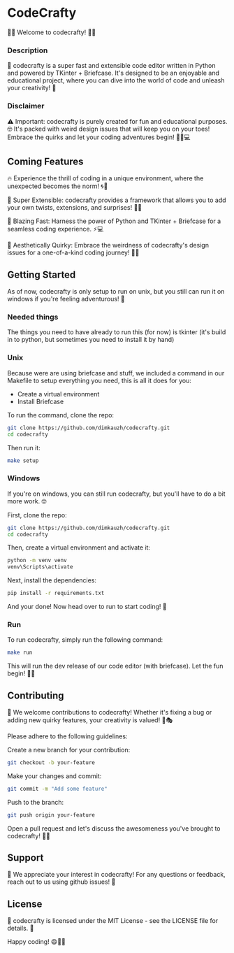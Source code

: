 # CodeCrafty
🎉📝 Welcome to codecrafty! 🎉📝

### Description
🚀 codecrafty is a super fast and extensible code editor written in Python and powered by TKinter + Briefcase. It's designed to be an enjoyable and educational project, where you can dive into the world of code and unleash your creativity! 🤩

### Disclaimer
⚠️ Important: codecrafty is purely created for fun and educational purposes. 🤓 It's packed with weird design issues that will keep you on your toes! Embrace the quirks and let your coding adventures begin! 🕵️‍♂️💻

## Coming Features
🔥 Experience the thrill of coding in a unique environment, where the unexpected becomes the norm! 🌀🎢

🧩 Super Extensible: codecrafty provides a framework that allows you to add your own twists, extensions, and surprises! 🧠💡

🚀 Blazing Fast: Harness the power of Python and TKinter + Briefcase for a seamless coding experience. ⚡️💻

🌈 Aesthetically Quirky: Embrace the weirdness of codecrafty's design issues for a one-of-a-kind coding journey! 🎨😄

## Getting Started
As of now, codecrafty is only setup to run on unix, but you still can run it on windows if you're feeling adventurous! 🤠

### Needed things
The things you need to have already to run this (for now) is tkinter (it's build in to python, but sometimes you need to install it by hand)

### Unix
Because were are using briefcase and stuff, we included a command in our Makefile to setup everything you need, this is all it does for you:
 - Create a virtual environment
 - Install Briefcase

To run the command, clone the repo:
```bash
git clone https://github.com/dimkauzh/codecrafty.git
cd codecrafty
```

Then run it:
```bash
make setup
```

### Windows
If you're on windows, you can still run codecrafty, but you'll have to do a bit more work. 🤓

First, clone the repo:
```bash
git clone https://github.com/dimkauzh/codecrafty.git
cd codecrafty
```

Then, create a virtual environment and activate it:
```bash
python -m venv venv
venv\Scripts\activate
```

Next, install the dependencies:
```bash
pip install -r requirements.txt
```

And your done! Now head over to run to start coding! 🚀

### Run
To run codecrafty, simply run the following command:
```bash
make run
```

This will run the dev release of our code editor (with briefcase).
Let the fun begin! 🎉🚀

## Contributing
🙌 We welcome contributions to codecrafty! Whether it's fixing a bug or adding new quirky features, your creativity is valued! 🤝🎭

Please adhere to the following guidelines:

Create a new branch for your contribution:

```bash
git checkout -b your-feature
```

Make your changes and commit:

```bash
git commit -m "Add some feature"
```

Push to the branch:

```bash
git push origin your-feature
```

Open a pull request and let's discuss the awesomeness you've brought to codecrafty! 🚀📩

## Support
🤝 We appreciate your interest in codecrafty! For any questions or feedback, reach out to us using github issues! 💌

## License
📜 codecrafty is licensed under the MIT License - see the LICENSE file for details. 📄

Happy coding! 😄🚀🎉
